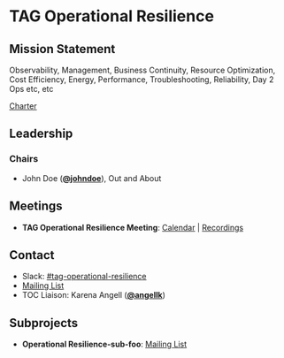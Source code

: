 # TAG Operational Resilience

## Mission Statement
Observability, Management, Business Continuity, Resource Optimization, Cost Efficiency, Energy, Performance, Troubleshooting, Reliability, Day 2 Ops etc, etc


[Charter](./charter.md)

## Leadership
### Chairs
- John Doe (**[@johndoe](https://github.com/johndoe)**), Out and About

## Meetings
- **TAG Operational Resilience Meeting**: [Calendar](https://zoom-lfx.platform.linuxfoundation.org/meetings/cncf?view=week) | [Recordings](https://www.youtube.com/playlist?foo)

## Contact
- Slack: [#tag-operational-resilience](https://slack.cncf.io/messages/tag-operational-resilience)
- [Mailing List](https://groups.google.com/forum/#!forum/foo)
- TOC Liaison: Karena Angell (**[@angellk](https://github.com/angellk)**)

## Subprojects
- **Operational Resilience-sub-foo**: [Mailing List](https://groups.google.com/forum/#!forum/foo)